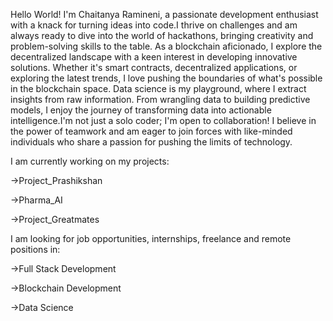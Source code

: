 Hello World! I'm Chaitanya Ramineni, a passionate development enthusiast with a knack for turning ideas into code.I thrive on challenges and am always ready to dive into the world of hackathons, bringing creativity and problem-solving skills to the table. As a blockchain aficionado, I explore the decentralized landscape with a keen interest in developing innovative solutions. Whether it's smart contracts, decentralized applications, or exploring the latest trends, I love pushing the boundaries of what's possible in the blockchain space. Data science is my playground, where I extract insights from raw information. From wrangling data to building predictive models, I enjoy the journey of transforming data into actionable intelligence.I'm not just a solo coder; I'm open to collaboration! I believe in the power of teamwork and am eager to join forces with like-minded individuals who share a passion for pushing the limits of technology.


I am currently working on my projects:



->Project_Prashikshan


->Pharma_AI


->Project_Greatmates



I am looking for job opportunities, internships, freelance and remote positions in:



->Full Stack Development


->Blockchain Development


->Data Science
